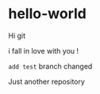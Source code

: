 # hello-world

Hi git

  i fall in love with you !
  
`add test` branch changed

Just another repository
